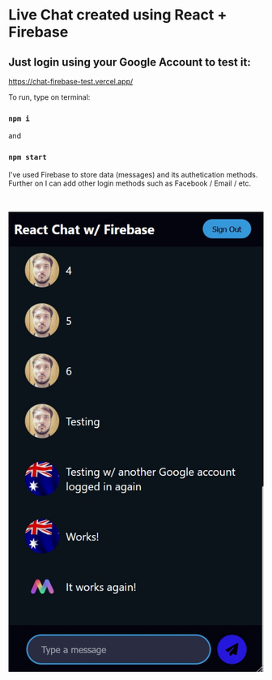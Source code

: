 # Live Chat created using React + Firebase 

## Just login using your Google Account to test it:
https://chat-firebase-test.vercel.app/

To run, type on terminal:

### `npm i`
and
### `npm start`

I've used Firebase to store data (messages) and its authetication methods.    
Further on I can add other login methods such as Facebook / Email / etc.
<br>        
<br>

![](https://raw.githubusercontent.com/lucianohorta/chat-firebase/main/src/img/chatprint.jpg)
